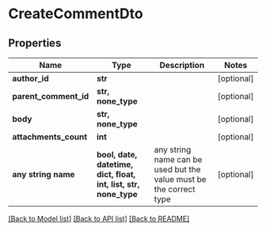 # CreateCommentDto


## Properties
Name | Type | Description | Notes
------------ | ------------- | ------------- | -------------
**author_id** | **str** |  | [optional] 
**parent_comment_id** | **str, none_type** |  | [optional] 
**body** | **str, none_type** |  | [optional] 
**attachments_count** | **int** |  | [optional] 
**any string name** | **bool, date, datetime, dict, float, int, list, str, none_type** | any string name can be used but the value must be the correct type | [optional]

[[Back to Model list]](../README.md#documentation-for-models) [[Back to API list]](../README.md#documentation-for-api-endpoints) [[Back to README]](../README.md)


